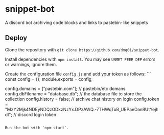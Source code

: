 # snippet-bot
A discord bot archiving code blocks and links to pastebin-like snippets

## Deploy

Clone the repository with `git clone https://github.com/dmg01/snippet-bot`.

Install dependencies with `npm install`. You may see `UNMET PEER DEP` errors or warnings, ignore them.

Create the configuration file `config.js` and add your token as follows: ```
const config = {};
module.exports = config;

config.domains = ["pastebin.com"];      // pastebin/etc domans
config.dbFilename = "database.db";      // the database file to store the collection
config.history = false;                 // archive chat history on login
config.token = "MzY2Mjk4NDEyNDQzODkzNzYx.DPzAWQ.-7THWqTuB_UEPaeOanRUtYejhdI";   // discord login token
```

Run the bot with `npm start`.
